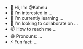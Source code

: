 - 👋 Hi, I’m @Kahelu
- 👀 I’m interested in ...
- 🌱 I’m currently learning ...
- 💞️ I’m looking to collaborate on ...
- 📫 How to reach me ...
- 😄 Pronouns: ...
- ⚡ Fun fact: ...

<!---
Kahelu/Kahelu is a ✨ special ✨ repository because its `README.md` (this file) appears on your GitHub profile.
You can click the Preview link to take a look at your changes.
--->
